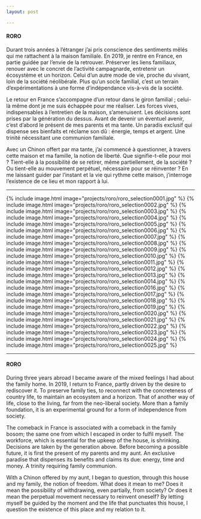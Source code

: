 ```yaml
---
layout: post

---
```

#### RORO

Durant trois années à l’étranger j’ai pris conscience des sentiments mêlés qui me rattachent à la maison familiale. En 2019, je rentre en France, en partie guidée par l’envie de la retrouver. Préserver les liens familiaux, renouer avec le concret de l’activité campagnarde, entretenir un écosystème et un horizon. Celui d’un autre mode de vie, proche du vivant, loin de la société néolibérale. Plus qu’un socle familial, c’est un terrain d’expérimentations à une forme d’indépendance vis-à-vis de la société.

Le retour en France s’accompagne d’un retour dans le giron familial ; celui-là même dont je me suis échappée pour me réaliser. Les forces vives, indispensables à l’entretien de la maison, s’amenuisent. Les décisions sont prises par la génération du dessus. Avant de devenir un éventuel avenir, c’est d’abord le présent de mes parents et ma tante. Un paradis exclusif qui dispense ses bienfaits et réclame son dû : énergie, temps et argent. Une trinité nécessitant une communion familiale.

Avec un Chinon offert par ma tante, j’ai commencé à questionner, à travers cette maison et ma famille, la notion de liberté. Que signifie-t-elle pour moi ? Tient-elle à la possibilité de se retirer, même partiellement, de la société ? Ou tient-elle au mouvement perpétuel, nécessaire pour se réinventer ? En me laissant guider par l’instant et la vie qui rythme cette maison, j’interroge l’existence de ce lieu et mon rapport à lui.


---
{% include image.html image="projects/roro/roro_selection0001.jpg" %}
{% include image.html image="projects/roro/roro_selection0002.jpg" %}
{% include image.html image="projects/roro/roro_selection0003.jpg" %}
{% include image.html image="projects/roro/roro_selection0004.jpg" %}
{% include image.html image="projects/roro/roro_selection0005.jpg" %}
{% include image.html image="projects/roro/roro_selection0006.jpg" %}
{% include image.html image="projects/roro/roro_selection0007.jpg" %}
{% include image.html image="projects/roro/roro_selection0008.jpg" %}
{% include image.html image="projects/roro/roro_selection0009.jpg" %}
{% include image.html image="projects/roro/roro_selection0010.jpg" %}
{% include image.html image="projects/roro/roro_selection0011.jpg" %}
{% include image.html image="projects/roro/roro_selection0012.jpg" %}
{% include image.html image="projects/roro/roro_selection0013.jpg" %}
{% include image.html image="projects/roro/roro_selection0014.jpg" %}
{% include image.html image="projects/roro/roro_selection0016.jpg" %}
{% include image.html image="projects/roro/roro_selection0017.jpg" %}
{% include image.html image="projects/roro/roro_selection0018.jpg" %}
{% include image.html image="projects/roro/roro_selection0019.jpg" %}
{% include image.html image="projects/roro/roro_selection0020.jpg" %}
{% include image.html image="projects/roro/roro_selection0021.jpg" %}
{% include image.html image="projects/roro/roro_selection0022.jpg" %}
{% include image.html image="projects/roro/roro_selection0023.jpg" %}
{% include image.html image="projects/roro/roro_selection0024.jpg" %}
{% include image.html image="projects/roro/roro_selection0025.jpg" %}


---

#### RORO

During three years abroad I became aware of the mixed feelings I had about the family home. In 2019, I return to France, partly driven by the desire to rediscover it. To preserve family ties, to reconnect with the concreteness of country life, to maintain an ecosystem and a horizon. That of another way of life, close to the living, far from the neo-liberal society. More than a family foundation, it is an experimental ground for a form of independence from society.

The comeback in France is associated with a comeback in the family bosom; the same one from which I escaped in order to fulfil myself. The workforce, which is essential for the upkeep of the house, is shrinking. Decisions are taken by the generation above. Before becoming a possible future, it is first the present of my parents and my aunt. An exclusive paradise that dispenses its benefits and claims its due: energy, time and money. A trinity requiring family communion.

With a Chinon offered by my aunt, I began to question, through this house and my family, the notion of freedom. What does it mean to me? Does it mean the possibility of withdrawing, even partially, from society? Or does it mean the perpetual movement necessary to reinvent oneself? By letting myself be guided by the moment and the life that punctuates this house, I question the existence of this place and my relation to it.

